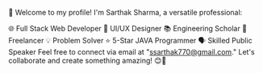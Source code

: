 👋 Welcome to my profile! I'm Sarthak Sharma, a versatile professional:

🌐 Full Stack Web Developer
🎨 UI/UX Designer
📚 Engineering Scholar
💼 Freelancer
💡 Problem Solver
⭐ 5-Star JAVA Programmer
🗣️ Skilled Public Speaker
Feel free to connect via email at "ssarthak770@gmail.com." Let's collaborate and create something amazing! 😊🚀
